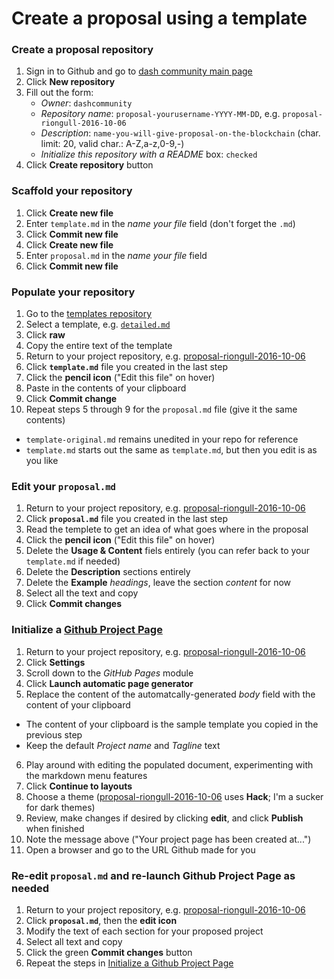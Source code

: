 # Create a proposal using a template

### Create a proposal repository
1. Sign in to Github and go to [dash community main page](https://github.com/dashcommunity)
2. Click **New repository**
3. Fill out the form:
    * *Owner*: `dashcommunity`
    * *Repository name*: `proposal-yourusername-YYYY-MM-DD`, e.g. `proposal-riongull-2016-10-06`
    * *Description*: `name-you-will-give-proposal-on-the-blockchain` (char. limit: 20, valid char.: A-Z,a-z,0-9,-)
    * *Initialize this repository with a README* box: `checked`
4. Click **Create repository** button

### Scaffold your repository
1. Click **Create new file**
2. Enter `template.md` in the *name your file* field (don't forget the `.md`)
3. Click **Commit new file**
4. Click **Create new file**
5. Enter `proposal.md` in the *name your file* field
6. Click **Commit new file**

### Populate your repository
1. Go to the [templates repository](https://github.com/dashcommunity/proposal-templates)
2. Select a template, e.g. [`detailed.md`](https://github.com/dashcommunity/proposal-templates/blob/master/detailed.md)
3. Click **raw**
4. Copy the entire text of the template
5. Return to your project repository, e.g. [proposal-riongull-2016-10-06](https://github.com/dashcommunity/proposal-riongull-2016-10-06)
6. Click **`template.md`** file you created in the last step
7. Click the **pencil icon** ("Edit this file" on hover)
8. Paste in the contents of your clipboard
9. Click **Commit change**
10. Repeat steps 5 through 9 for the `proposal.md` file (give it the same contents)
  * `template-original.md` remains unedited in your repo for reference
  * `template.md` starts out the same as `template.md`, but then you edit is as you like
    
### Edit your `proposal.md`
1. Return to your project repository, e.g. [proposal-riongull-2016-10-06](https://github.com/dashcommunity/proposal-riongull-2016-10-06)
2. Click **`proposal.md`** file you created in the last step
3. Read the templete to get an idea of what goes where in the proposal
4. Click the **pencil icon** ("Edit this file" on hover)
5. Delete the **Usage & Content** fiels entirely (you can refer back to your `template.md` if needed)
6. Delete the **Description** sections entirely
7. Delete the **Example** *headings*, leave the section *content* for now
8. Select all the text and copy
9. Click **Commit changes**

### Initialize a [Github Project Page](https://help.github.com/articles/creating-pages-with-the-automatic-generator/)
1. Return to your project repository, e.g. [proposal-riongull-2016-10-06](https://github.com/dashcommunity/proposal-riongull-2016-10-06)
2. Click **Settings**
3. Scroll down to the *GitHub Pages* module
4. Click **Launch automatic page generator**
5. Replace the content of the automatcally-generated *body* field with the content of your clipboard
  * The content of your clipboard is the sample template you copied in the previous step 
  * Keep the default *Project name* and *Tagline* text
6. Play around with editing the populated document, experimenting with the markdown menu features
7. Click **Continue to layouts**
8. Choose a theme ([proposal-riongull-2016-10-06](https://github.com/dashcommunity/proposal-riongull-2016-10-06) uses **Hack**; I'm a sucker for dark themes)
9. Review, make changes if desired by clicking **edit**, and click **Publish** when finished
10.  Note the message above ("Your project page has been created at...")
11. Open a browser and go to the URL Github made for you

### Re-edit `proposal.md` and re-launch Github Project Page as needed
1. Return to your project repository, e.g. [proposal-riongull-2016-10-06](https://github.com/dashcommunity/proposal-riongull-2016-10-06)
2. Click **`proposal.md`**, then the **edit icon**
3. Modify the text of each section for your proposed project
4. Select all text and copy
5. Click the green **Commit changes** button
5. Repeat the steps in [Initialize a Github Project Page](link)
